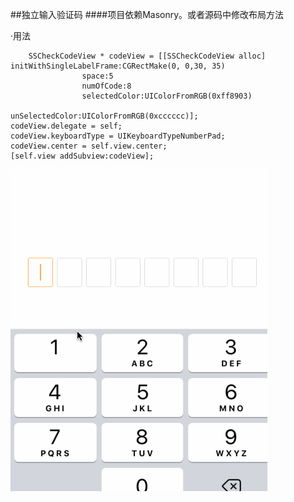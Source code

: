 ##独立输入验证码
####项目依赖Masonry。或者源码中修改布局方法

·用法

        SSCheckCodeView * codeView = [[SSCheckCodeView alloc] initWithSingleLabelFrame:CGRectMake(0, 0,30, 35)
                    space:5
                    numOfCode:8
                    selectedColor:UIColorFromRGB(0xff8903)
                                  unSelectedColor:UIColorFromRGB(0xcccccc)];
    codeView.delegate = self;
    codeView.keyboardType = UIKeyboardTypeNumberPad;
    codeView.center = self.view.center;
    [self.view addSubview:codeView];
    
![cmd-markdown-logo](https://github.com/ARonDellon/checkCodeView/blob/master/3.gif)
